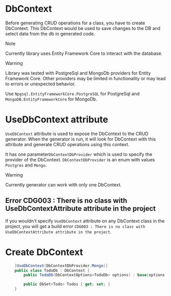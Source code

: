 # DbContext

Before generating CRUD operations for a class, you have to create DbContext. This DbContext would be used to save
changes to the DB and select data from the db in generated code.

> [!NOTE]
> Currently library uses Entity Framework Core to interact with the database.

> [!WARNING]
> Library was tested with PostgreSql and MongoDb providers for Entity Framework Core. Other providers may be limited in
> functionality or may lead to errors or unexpected behavior.

Use `Npgsql.EntityFrameworkCore.PostgreSQL` for PostgreSql and `MongoDB.EntityFrameworkCore` for MongoDb.

# UseDbContext attribute

`UseDbContext` attribute is used to expose the DbContext to the CRUD generator. When the generator is run, it will look
for DbContext with this attribute and generate CRUD operations using this context.

It has one parameter`DbContextDbProvider` which is used to specify the provider of the DbContext.
`DbContextDbProvider` is an enum with values `Postgres` and `Mongo`.

> [!WARNING]
> Currently generator can work with only one DbContext.

## Error CDG003 : There is no class with UseDbContextAttribute attribute in the project

If you wouldn't specify `UseDbContext` attribute on any DbContext class in the project, you will get a build error
`CDG003 : There is no class with UseDbContextAttribute attribute in the project`.

# Create DbContext

```csharp
    [UseDbContext(DbContextDbProvider.Mongo)]
    public class TodoDb : DbContext {
        public TodoDb(DbContextOptions<TodoDb> options) : base(options) { }

        public DbSet<Todo> Todos { get; set; }
    }
```